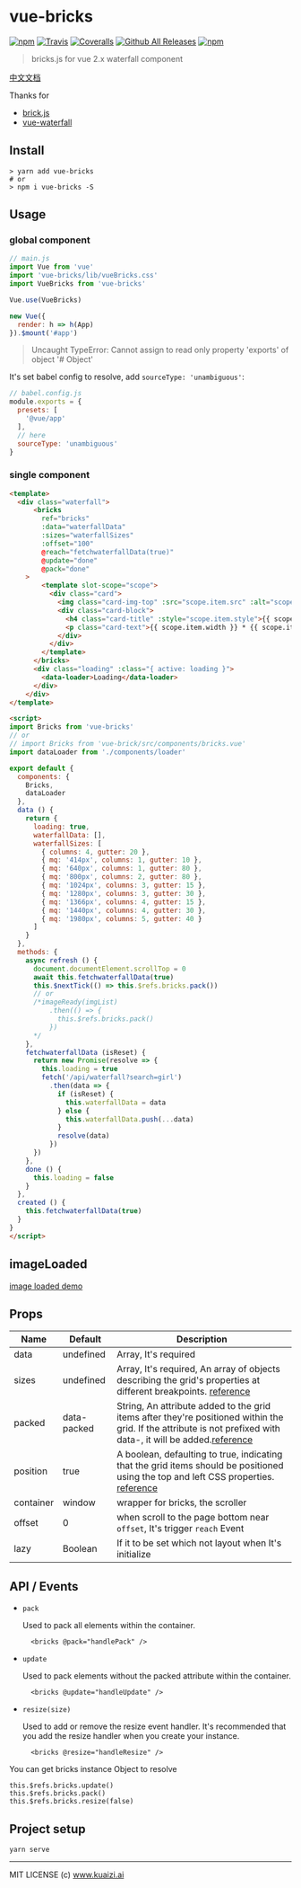 # vue-bricks

[![npm](https://img.shields.io/npm/v/vue-bricks.svg)](https://www.npmjs.com/package/vue-bricks)
[![Travis](https://img.shields.io/travis/Kuaizi-co/vue-bricks.svg)](https://github.com/Kuaizi-co/vue-bricks)
[![Coveralls](https://img.shields.io/coveralls/Kuaizi-co/vue-bricks.svg)](https://github.com/Kuaizi-co/vue-bricks)
[![Github All Releases](https://img.shields.io/github/downloads/Kuaizi-co/vue-bricks/total.svg)](https://github.com/Kuaizi-co/vue-bricks)
[![npm](https://img.shields.io/npm/dw/vue-bricks.svg)](https://github.com/Kuaizi-co/vue-bricks)

> bricks.js for vue 2.x waterfall component

[中文文档](./README-zh.md)

Thanks for 

* [brick.js](https://github.com/callmecavs/bricks.js)
* [vue-waterfall](https://github.com/Kuaizi-co/vue-waterfall)

## Install

```
> yarn add vue-bricks
# or
> npm i vue-bricks -S
```

## Usage

### global component

```js
// main.js
import Vue from 'vue'
import 'vue-bricks/lib/vueBricks.css'
import VueBricks from 'vue-bricks'

Vue.use(VueBricks)

new Vue({
  render: h => h(App)
}).$mount('#app')
```

> Uncaught TypeError: Cannot assign to read only property 'exports' of object '# Object'

It's set babel config to resolve, add `sourceType: 'unambiguous'`:

```js
// babel.config.js
module.exports = {
  presets: [
    '@vue/app'
  ],
  // here
  sourceType: 'unambiguous'
}
```

### single component

```html
<template>
  <div class="waterfall">
      <bricks
        ref="bricks"
        :data="waterfallData" 
        :sizes="waterfallSizes"
        :offset="100"
        @reach="fetchwaterfallData(true)"
        @update="done"
        @pack="done"
    >
        <template slot-scope="scope">
          <div class="card">
            <img class="card-img-top" :src="scope.item.src" :alt="scope.item.name" :style="{ width: `320px`, height: `${scope.item.height * 320 / scope.item.width}px` }">
            <div class="card-block">
              <h4 class="card-title" :style="scope.item.style">{{ scope.item.name }}</h4>
              <p class="card-text">{{ scope.item.width }} * {{ scope.item.height }}</p>
            </div>
          </div>
        </template>
      </bricks>
      <div class="loading" :class="{ active: loading }">
        <data-loader>Loading</data-loader>
      </div>
    </div>
</template>

<script>
import Bricks from 'vue-bricks'
// or
// import Bricks from 'vue-brick/src/components/bricks.vue'
import dataLoader from './components/loader'

export default {
  components: {
    Bricks,
    dataLoader
  },
  data () {
    return {
      loading: true,
      waterfallData: [],
      waterfallSizes: [
        { columns: 4, gutter: 20 },
        { mq: '414px', columns: 1, gutter: 10 },
        { mq: '640px', columns: 1, gutter: 80 },
        { mq: '800px', columns: 2, gutter: 80 },
        { mq: '1024px', columns: 3, gutter: 15 },
        { mq: '1280px', columns: 3, gutter: 30 },
        { mq: '1366px', columns: 4, gutter: 15 },
        { mq: '1440px', columns: 4, gutter: 30 },
        { mq: '1980px', columns: 5, gutter: 40 }
      ]
    }
  },
  methods: {
    async refresh () {
      document.documentElement.scrollTop = 0
      await this.fetchwaterfallData(true)
      this.$nextTick(() => this.$refs.bricks.pack())
      // or
      /*imageReady(imgList)
          .then(() => {
            this.$refs.bricks.pack()
          })
      */
    },
    fetchwaterfallData (isReset) {
      return new Promise(resolve => {
        this.loading = true
        fetch('/api/waterfall?search=girl')
          .then(data => {
            if (isReset) {
              this.waterfallData = data
            } else {
              this.waterfallData.push(...data)
            }
            resolve(data)
          })
      })
    },
    done () {
      this.loading = false
    }
  },
  created () {
    this.fetchwaterfallData(true)
  }
}
</script>
```

## imageLoaded

[image loaded demo](https://github.com/Kuaizi-co/vue-bricks/blob/dev/src/components/img-lazy-load.vue#L111)

## Props

Name | Default | Description
-|-|-
data | undefined | Array, It's required
sizes| undefined | Array, It's required, An array of objects describing the grid's properties at different breakpoints. [reference](https://github.com/callmecavs/bricks.js#sizes)
packed| data-packed | String, An attribute added to the grid items after they're positioned within the grid. If the attribute is not prefixed with data-, it will be added.[reference](https://github.com/callmecavs/bricks.js#packed)
position | true | A boolean, defaulting to true, indicating that the grid items should be positioned using the top and left CSS properties. [reference](https://github.com/callmecavs/bricks.js#position)
container| window | wrapper for bricks, the scroller
offset | 0 | when scroll to the page bottom near `offset`, It's trigger `reach` Event
| lazy | Boolean | If it to be set which not layout when It's initialize |

## API / Events

* `pack`

  Used to pack all elements within the container.

  ```
    <bricks @pack="handlePack" />
  ```

* `update`

  Used to pack elements without the packed attribute within the container.

  ```
    <bricks @update="handleUpdate" />
  ```

* `resize(size)`

  Used to add or remove the resize event handler. It's recommended that you add the resize handler when you create your instance.

  ```
    <bricks @resize="handleResize" />
  ```

You can get bricks instance Object to resolve

```
this.$refs.bricks.update()
this.$refs.bricks.pack()
this.$refs.bricks.resize(false)
```


## Project setup

```
yarn serve
```
---
MIT LICENSE (c) www.kuaizi.ai